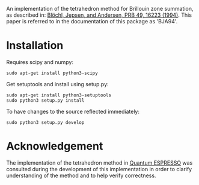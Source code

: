 An implementation of the tetrahedron method for Brillouin zone summation, as
described in: [Blöchl, Jepsen, and Andersen, PRB 49, 16223 (1994)](http://journals.aps.org/prb/abstract/10.1103/PhysRevB.49.16223).
This paper is referred to in the documentation of this package as 'BJA94'.

# Installation

Requires scipy and numpy:

    sudo apt-get install python3-scipy

Get setuptools and install using setup.py:

    sudo apt-get install python3-setuptools
    sudo python3 setup.py install

To have changes to the source reflected immediately:

    sudo python3 setup.py develop

# Acknowledgement

The implementation of the tetrahedron method in [Quantum ESPRESSO](http://www.quantum-espresso.org/)
was consulted during the development of this implementation in order
to clarify understanding of the method and to help verify correctness.
